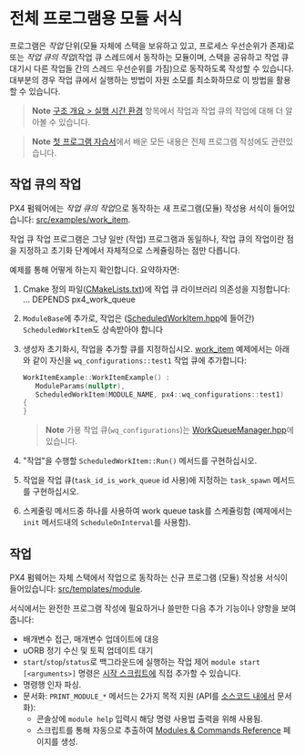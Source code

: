# 전체 프로그램용 모듈 서식

프로그램은 *작업* 단위(모듈 자체에 스택을 보유하고 있고, 프로세스 우선순위가 존재)로 또는 *작업 큐의 작업*(작업 큐 스레드에서 동작하는 모듈이며, 스택을 공유하고 작업 큐 대기시 다른 작업들 간의 스레드 우선순위를 가짐)으로 동작하도록 작성할 수 있습니다. 대부분의 경우 작업 큐에서 실행하는 방법이 자원 소모를 최소화하므로 이 방법을 활용할 수 있습니다.

> **Note** [구조 개요 > 실행 시간 환경](../concept/architecture.md#runtime-environment) 항목에서 작업과 작업 큐의 작업에 대해 더 알아볼 수 있습니다.

<span></span>

> **Note** [첫 프로그램 자습서](../apps/hello_sky.md)에서 배운 모든 내용은 전체 프로그램 작성에도 관련있습니다.

## 작업 큐의 작업

PX4 펌웨어에는 *작업 큐의 작업*으로 동작하는 새 프로그램(모듈) 작성용 서식이 들어있습니다: [src/examples/work_item](https://github.com/PX4/Firmware/tree/master/src/examples/work_item).

작업 큐 작업 프로그램은 그냥 일반 (작업) 프로그램과 동일하나, 작업 큐의 작업이란 점을 지정하고 초기화 단계에서 자체적으로 스케쥴링하는 점만 다릅니다.

예제를 통해 어떻게 하는지 확인합니다. 요약하자면:

1. Cmake 정의 파일([CMakeLists.txt](https://github.com/PX4/Firmware/blob/master/src/examples/work_item/CMakeLists.txt))에 작업 큐 라이브러리 의존성을 지정합니다: 
        ...
        DEPENDS
          px4_work_queue

2. `ModuleBase`에 추가로, 작업은 ([ScheduledWorkItem.hpp](https://github.com/PX4/Firmware/blob/master/platforms/common/include/px4_platform_common/px4_work_queue/ScheduledWorkItem.hpp)에 들어간) `ScheduledWorkItem`도 상속받아야 합니다
3. 생성자 초기화시, 작업을 추가할 큐를 지정하십시오. [work_item](https://github.com/PX4/Firmware/blob/master/src/examples/work_item/WorkItemExample.cpp#L42) 예제에서는 아래와 같이 자신을 `wq_configurations::test1` 작업 큐에 추가합니다:
    
    ```cpp
    WorkItemExample::WorkItemExample() :
       ModuleParams(nullptr),
       ScheduledWorkItem(MODULE_NAME, px4::wq_configurations::test1)
    {
    }
    ```
    
    > **Note** 가용 작업 큐(`wq_configurations`)는 [WorkQueueManager.hpp](https://github.com/PX4/Firmware/blob/master/platforms/common/include/px4_platform_common/px4_work_queue/WorkQueueManager.hpp#L49)에 있습니다.

4. "작업"을 수행할 `ScheduledWorkItem::Run()` 메서드를 구현하십시오.

5. 작업을 작업 큐(`task_id_is_work_queue` id 사용)에 지정하는 `task_spawn` 메서드를 구현하십시오.
6. 스케줄링 메서드중 하나를 사용하여 work queue task를 스케쥴링함 (예제에서는 `init` 메서드내의 `ScheduleOnInterval`를 사용함).

## 작업

PX4 펌웨어는 자체 스택에서 작업으로 동작하는 신규 프로그램 (모듈) 작성용 서식이 들어있습니다: [src/templates/module](https://github.com/PX4/Firmware/tree/master/src/templates/module).

서식에서는 완전한 프로그램 작성에 필요하거나 쓸만한 다음 추가 기능이나 양항을 보여줍니다:

- 배개변수 접근, 매개변수 업데이트에 대응
- uORB 정기 수신 및 토픽 업데이트 대기
- `start`/`stop`/`status`로 백그라운드에 실행하는 작업 제어 `module start [<arguments>]` 명령은 [시작 스크립트에](../concept/system_startup.md) 직접 추가할 수 있습니다.
- 명령행 인자 파싱.
- 문서화: `PRINT_MODULE_*` 메서드는 2가지 목적 지원 (API를 [소스코드 내에서](https://github.com/PX4/Firmware/blob/v1.8.0/src/platforms/px4_module.h#L381) 문서화): 
    - 콘솔상에 `module help` 입력시 해당 명령 사용법 출력을 위해 사용됨.
    - 스크립트를 통해 자동으로 추출하여 [Modules & Commands Reference](../middleware/modules_main.md) 페이지를 생성.
